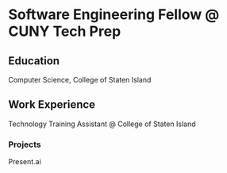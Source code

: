 # Software Engineering Fellow @ CUNY Tech Prep

## Education
Computer Science, College of Staten Island

## Work Experience
Technology Training Assistant @ College of Staten Island


### Projects
Present.ai
